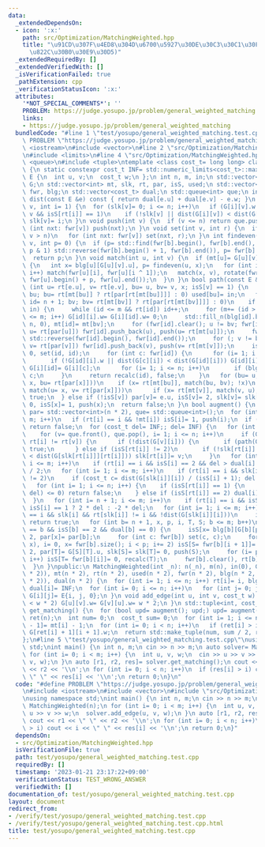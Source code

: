 ```yaml
---
data:
  _extendedDependsOn:
  - icon: ':x:'
    path: src/Optimization/MatchingWeighted.hpp
    title: "\u91CD\u307F\u4ED8\u304D\u6700\u5927\u30DE\u30C3\u30C1\u30F3\u30B0(\u4E00\
      \u822C\u30B0\u30E9\u30D5)"
  _extendedRequiredBy: []
  _extendedVerifiedWith: []
  _isVerificationFailed: true
  _pathExtension: cpp
  _verificationStatusIcon: ':x:'
  attributes:
    '*NOT_SPECIAL_COMMENTS*': ''
    PROBLEM: https://judge.yosupo.jp/problem/general_weighted_matching
    links:
    - https://judge.yosupo.jp/problem/general_weighted_matching
  bundledCode: "#line 1 \"test/yosupo/general_weighted_matching.test.cpp\"\n#define\
    \ PROBLEM \"https://judge.yosupo.jp/problem/general_weighted_matching\"\n#include\
    \ <iostream>\n#include <vector>\n#line 2 \"src/Optimization/MatchingWeighted.hpp\"\
    \n#include <limits>\n#line 4 \"src/Optimization/MatchingWeighted.hpp\"\n#include\
    \ <queue>\n#include <tuple>\ntemplate <class cost_t= long long> class MatchingWeighted\
    \ {\n static constexpr cost_t INF= std::numeric_limits<cost_t>::max() / 2;\n struct\
    \ E {\n  int u, v;\n  cost_t w;\n };\n int n, m, in;\n std::vector<std::vector<E>>\
    \ G;\n std::vector<int> mt, slk, rt, par, isS, used;\n std::vector<std::vector<int>>\
    \ fwr, blg;\n std::vector<cost_t> dual;\n std::queue<int> que;\n inline cost_t\
    \ dist(const E &e) const { return dual[e.u] + dual[e.v] - e.w; }\n void recalc(int\
    \ v, int i= 1) {\n  for (slk[v]= 0; i <= n; i++)\n   if (G[i][v].w && rt[i] !=\
    \ v && isS[rt[i]] == 1)\n    if (!slk[v] || dist(G[i][v]) < dist(G[slk[v]][v]))\
    \ slk[v]= i;\n }\n void push(int v) {\n  if (v <= n) return que.push(v);\n  for\
    \ (int nxt: fwr[v]) push(nxt);\n }\n void set(int v, int r) {\n  if (rt[v]= r;\
    \ v > n)\n   for (int nxt: fwr[v]) set(nxt, r);\n }\n int findeven(int b, int\
    \ v, int p= 0) {\n  if (p= std::find(fwr[b].begin(), fwr[b].end(), v) - fwr[b].begin();\
    \ p & 1) std::reverse(fwr[b].begin() + 1, fwr[b].end()), p= fwr[b].size() - p;\n\
    \  return p;\n }\n void match(int u, int v) {\n  if (mt[u]= G[u][v].v; u > n)\
    \ {\n   int x= blg[u][G[u][v].u], p= findeven(u, x);\n   for (int i= 0; i < p;\
    \ i++) match(fwr[u][i], fwr[u][i ^ 1]);\n   match(x, v), rotate(fwr[u].begin(),\
    \ fwr[u].begin() + p, fwr[u].end());\n  }\n }\n bool path(const E &e) {\n  if\
    \ (int u= rt[e.u], v= rt[e.v], bu= u, bv= v, x; isS[v] == 1) {\n   for (in++;\
    \ bu; bu= rt[mt[bu]] ? rt[par[rt[mt[bu]]]] : 0) used[bu]= in;\n   for (int i,\
    \ id= n + 1; bv; bv= rt[mt[bv]] ? rt[par[rt[mt[bv]]]] : 0)\n    if (used[bv] ==\
    \ in) {\n     while (id <= m && rt[id]) id++;\n     for (m+= (id > m), i= 1; i\
    \ <= m; i++) G[id][i].w= G[i][id].w= 0;\n     std::fill_n(blg[id].begin() + 1,\
    \ n, 0), mt[id]= mt[bv];\n     for (fwr[id].clear(); u != bv; fwr[id].push_back(u),\
    \ u= rt[par[u]]) fwr[id].push_back(u), push(u= rt[mt[u]]);\n     fwr[id].push_back(bv),\
    \ std::reverse(fwr[id].begin(), fwr[id].end());\n     for (; v != bv; fwr[id].push_back(v),\
    \ v= rt[par[v]]) fwr[id].push_back(v), push(v= rt[mt[v]]);\n     isS[id]= 1, dual[id]=\
    \ 0, set(id, id);\n     for (int c: fwr[id]) {\n      for (i= 1; i <= m; i++)\n\
    \       if (!G[id][i].w || dist(G[c][i]) < dist(G[id][i])) G[id][i]= G[c][i],\
    \ G[i][id]= G[i][c];\n      for (i= 1; i <= n; i++)\n       if (blg[c][i]) blg[id][i]=\
    \ c;\n     }\n     return recalc(id), false;\n    }\n   for (bu= u, bv= v;; match(bv=\
    \ x, bu= rt[par[x]]))\n    if (x= rt[mt[bu]], match(bu, bv); !x)\n     for (;;\
    \ match(u= x, v= rt[par[x]]))\n      if (x= rt[mt[v]], match(v, u); !x) return\
    \ true;\n  } else if (!isS[v]) par[v]= e.u, isS[v]= 2, slk[v]= slk[x= rt[mt[v]]]=\
    \ 0, isS[x]= 1, push(x);\n  return false;\n }\n bool augment() {\n  isS= slk=\
    \ par= std::vector<int>(n * 2), que= std::queue<int>();\n  for (int i= 1; i <=\
    \ m; i++)\n   if (rt[i] == i && !mt[i]) isS[i]= 1, push(i);\n  if (que.empty())\
    \ return false;\n  for (cost_t del= INF;; del= INF) {\n   for (int v, i; !que.empty();)\n\
    \    for (v= que.front(), que.pop(), i= 1; i <= n; i++)\n     if (G[v][i].w &&\
    \ rt[i] != rt[v]) {\n      if (!dist(G[v][i])) {\n       if (path(G[v][i])) return\
    \ true;\n      } else if (isS[rt[i]] != 2)\n       if (!slk[rt[i]] || dist(G[v][rt[i]])\
    \ < dist(G[slk[rt[i]]][rt[i]])) slk[rt[i]]= v;\n     }\n   for (int i= n + 1;\
    \ i <= m; i++)\n    if (rt[i] == i && isS[i] == 2 && del > dual[i] / 2) del= dual[i]\
    \ / 2;\n   for (int i= 1; i <= m; i++)\n    if (rt[i] == i && slk[i] && isS[i]\
    \ != 2)\n     if (cost_t c= dist(G[slk[i]][i]) / (isS[i] + 1); del > c) del= c;\n\
    \   for (int i= 1; i <= n; i++) {\n    if (isS[rt[i]] == 1) {\n     if ((dual[i]-=\
    \ del) <= 0) return false;\n    } else if (isS[rt[i]] == 2) dual[i]+= del;\n \
    \  }\n   for (int i= n + 1; i <= m; i++)\n    if (rt[i] == i && isS[i]) dual[i]+=\
    \ isS[i] == 1 ? 2 * del : -2 * del;\n   for (int i= 1; i <= m; i++)\n    if (rt[i]\
    \ == i && slk[i] && rt[slk[i]] != i && !dist(G[slk[i]][i]))\n     if (path(G[slk[i]][i]))\
    \ return true;\n   for (int b= n + 1, x, p, i, T, S; b <= m; b++)\n    if (rt[b]\
    \ == b && isS[b] == 2 && dual[b] == 0) {\n     isS[x= blg[b][G[b][par[b]].u]]=\
    \ 2, par[x]= par[b];\n     for (int c: fwr[b]) set(c, c);\n     for (p= findeven(b,\
    \ x), i= 0, x= fwr[b].size(); i < p; i+= 2) isS[S= fwr[b][i + 1]]= 1, isS[T= fwr[b][i]]=\
    \ 2, par[T]= G[S][T].u, slk[S]= slk[T]= 0, push(S);\n     for (i= p + 1; i < x;\
    \ i++) isS[T= fwr[b][i]]= 0, recalc(T);\n     fwr[b].clear(), rt[b]= 0;\n    }\n\
    \  }\n }\npublic:\n MatchingWeighted(int _n): n(_n), m(n), in(0), G(n * 2, std::vector<E>(n\
    \ * 2)), mt(n * 2), rt(n * 2), used(n * 2), fwr(n * 2), blg(n * 2, std::vector<int>(n\
    \ * 2)), dual(n * 2) {\n  for (int i= 1; i <= n; i++) rt[i]= i, blg[i][i]= i,\
    \ dual[i]= INF;\n  for (int i= 0; i <= n; i++)\n   for (int j= 0; j <= n; j++)\
    \ G[i][j]= E{i, j, 0};\n }\n void add_edge(int u, int v, cost_t w) {\n  if (G[++u][++v].w\
    \ < w * 2) G[u][v].w= G[v][u].w= w * 2;\n }\n std::tuple<int, cost_t, std::vector<int>>\
    \ get_matching() {\n  for (bool upd= augment(); upd;) upd= augment();\n  std::vector<int>\
    \ ret(n);\n  int num= 0;\n  cost_t sum= 0;\n  for (int i= 1; i <= n; i++) ret[i\
    \ - 1]= mt[i] - 1;\n  for (int i= 0; i < n; i++)\n   if (ret[i] > i) num++, sum+=\
    \ G[ret[i] + 1][i + 1].w;\n  return std::make_tuple(num, sum / 2, ret);\n }\n\
    };\n#line 5 \"test/yosupo/general_weighted_matching.test.cpp\"\nusing namespace\
    \ std;\nint main() {\n int n, m;\n cin >> n >> m;\n auto solver= MatchingWeighted(n);\n\
    \ for (int i= 0; i < m; i++) {\n  int u, v, w;\n  cin >> u >> v >> w;\n  solver.add_edge(u,\
    \ v, w);\n }\n auto [r1, r2, res]= solver.get_matching();\n cout << r1 << \" \"\
    \ << r2 << '\\n';\n for (int i= 0; i < n; i++)\n  if (res[i] > i) cout << i <<\
    \ \" \" << res[i] << '\\n';\n return 0;\n}\n"
  code: "#define PROBLEM \"https://judge.yosupo.jp/problem/general_weighted_matching\"\
    \n#include <iostream>\n#include <vector>\n#include \"src/Optimization/MatchingWeighted.hpp\"\
    \nusing namespace std;\nint main() {\n int n, m;\n cin >> n >> m;\n auto solver=\
    \ MatchingWeighted(n);\n for (int i= 0; i < m; i++) {\n  int u, v, w;\n  cin >>\
    \ u >> v >> w;\n  solver.add_edge(u, v, w);\n }\n auto [r1, r2, res]= solver.get_matching();\n\
    \ cout << r1 << \" \" << r2 << '\\n';\n for (int i= 0; i < n; i++)\n  if (res[i]\
    \ > i) cout << i << \" \" << res[i] << '\\n';\n return 0;\n}"
  dependsOn:
  - src/Optimization/MatchingWeighted.hpp
  isVerificationFile: true
  path: test/yosupo/general_weighted_matching.test.cpp
  requiredBy: []
  timestamp: '2023-01-21 23:17:22+09:00'
  verificationStatus: TEST_WRONG_ANSWER
  verifiedWith: []
documentation_of: test/yosupo/general_weighted_matching.test.cpp
layout: document
redirect_from:
- /verify/test/yosupo/general_weighted_matching.test.cpp
- /verify/test/yosupo/general_weighted_matching.test.cpp.html
title: test/yosupo/general_weighted_matching.test.cpp
---
```

